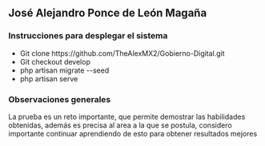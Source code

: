 <h2> José Alejandro Ponce de León Magaña </h2>

<h3> Instrucciones para desplegar el sistema </h3>
<ul>
    <li>Git clone https://github.com/TheAlexMX2/Gobierno-Digital.git</li>
    <li>Git checkout develop</li>
    <li>php artisan migrate --seed</li>
    <li>php artisan serve</li>
</ul>

<h3>Observaciones generales</h3>
<p>La prueba es un reto importante, que permite demostrar las habilidades obtenidas, además es precisa al area a la que se postula, considero importante continuar aprendiendo de esto para obtener resultados mejores</p>


